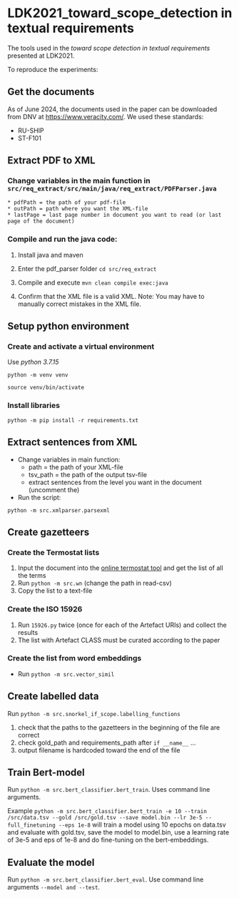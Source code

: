 # LDK2021_toward_scope_detection in textual requirements
The tools used in the *toward scope detection in textual requirements* presented at LDK2021.

To reproduce the experiments:



## Get the documents
As of June 2024, the documents used in the paper can be downloaded from DNV at https://www.veracity.com/.
We used these standards:
* RU-SHIP
* ST-F101

## Extract PDF to XML
### Change variables in the main function in ``src/req_extract/src/main/java/req_extract/PDFParser.java``
    * pdfPath = the path of your pdf-file
    * outPath = path where you want the XML-file
    * lastPage = last page number in document you want to read (or last page of the document)

### Compile and run the java code:
1. Install java and maven
2. Enter the pdf_parser folder
``cd src/req_extract``

3. Compile and execute
``mvn clean compile exec:java``

4. Confirm that the XML file is a valid XML. Note: You may have to manually correct mistakes in the XML file.




## Setup python environment

### Create and activate a virtual environment
Use *python 3.7.15*

``python -m venv venv``

``source venv/bin/activate``

### Install libraries
``python -m pip install -r requirements.txt``


## Extract sentences from XML
* Change variables in main function:
    * path = the path of your XML-file
    * tsv_path = the path of the output tsv-file
    * extract sentences from the level you want in the document (uncomment the)
* Run the script:

``python -m src.xmlparser.parsexml``


## Create gazetteers
### Create the Termostat lists
1. Input the document into the [online termostat tool](http://termostat.ling.umontreal.ca/) and get the list of all the terms
2. Run ``python -m src.wn`` (change the path in read-csv)
3. Copy the list to a text-file

### Create the ISO 15926
1. Run ``15926.py`` twice (once for each of the Artefact URIs) and collect the results
2. The list with Artefact CLASS must be curated according to the paper

### Create the list from word embeddings
* Run ``python -m src.vector_simil``


## Create labelled data
Run ``python -m src.snorkel_if_scope.labelling_functions``

1. check that the paths to the gazetteers in the beginning of the file are correct
2. check gold_path and requirements_path after ``if __name__`` ...
3. output filename is hardcoded toward the end of the file


## Train Bert-model
Run ``python -m src.bert_classifier.bert_train``. Uses command line arguments.

Example ``python -m src.bert_classifier.bert_train -e 10 --train /src/data.tsv --gold /src/gold.tsv --save model.bin --lr 3e-5 --full_finetuning --eps 1e-8``
will train a model using 10 epochs on data.tsv and evaluate with gold.tsv, save the model to model.bin, use a learning rate of 3e-5 and eps of 1e-8 and do fine-tuning on the bert-embeddings.


## Evaluate the model
Run ``python -m src.bert_classifier.bert_eval``. Use command line arguments ``--model and --test``.
